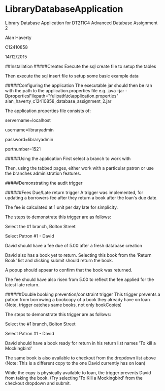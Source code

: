 # LibraryDatabaseApplication
Library Database Application for DT211C4 Advanced Database Assignment 2

Alan Haverty

C12410858

14/12/2015

##Installation
#####Creates
Execute the sql create file to setup the tables

Then execute the sql insert file to setup some basic example data

#####Configuring the application
The executable jar should then be ran with the path to the application.properties file
e.g. java -jar -DpropertiesFilepath="fullpath\to\application.properties" alan\_haverty\_c12410858\_database\_assignment\_2.jar

The application.properties file consists of:

servername=localhost

username=libraryadmin

password=libraryadmin

portnumber=1521



#####Using the application
First select a branch to work with

Then, using the tabbed pages, either work with a particular patron or use the branches administration features.

#####Demonstrating the audit trigger

######Fees Due/Late return trigger
A trigger was implemented, for updating a borrowers fee after they return a book after the loan's due date.

The fee is calculated at 1 unit per day late for simplicity.

The steps to demonstrate this trigger are as follows:

Select the #1 branch, Bolton Street

Select Patron #1 - David

David should have a fee due of 5.00 after a fresh database creation

David also has a book yet to return. Selecting this book from the 'Return Book' list and clicking submit should return the book.

A popup should appear to confirm that the book was returned.

The fee should have also risen from 5.00 to reflect the fee applied for the latest late return.

######Double booking prevention/constraint trigger
This trigger prevents a patron from borrowing a bookcopy of a book they already have on loan (Note, trigger catches same books, not only bookCopies)

The steps to demonstrate this trigger are as follows:

Select the #1 branch, Bolton Street

Select Patron #1 - David

David should have a book ready for return in his return list names 'To kill a Mockingbird'

The same book is also available to checkout from the dropdown list above (Note: This is a different copy to the one David currently has on loan)

While the copy is physically available to loan, the trigger prevents David from taking the book. (Try selecting 'To Kill a Mockingbird' from the checkout dropdown and submit.